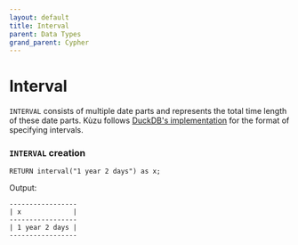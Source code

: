 ```yaml
---
layout: default
title: Interval
parent: Data Types
grand_parent: Cypher
---
```


# Interval
`INTERVAL` consists of multiple date parts and represents the total time length of
these date parts. Kùzu follows [DuckDB's implementation](https://duckdb.org/docs/sql/data_types/interval) for the format of specifying intervals.


### `INTERVAL` creation
```
RETURN interval("1 year 2 days") as x;
```
Output:
```
-----------------
| x             |
-----------------
| 1 year 2 days |
-----------------
```

